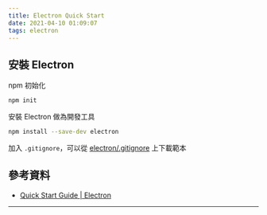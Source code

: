```yaml
---
title: Electron Quick Start
date: 2021-04-10 01:09:07
tags: electron
---
```


## 安裝 Electron
npm 初始化

```bash
npm init
```

安裝 Electron 做為開發工具
    
```bash
npm install --save-dev electron
```

加入 `.gitignore`，可以從 [electron/.gitignore][electron.gitignore] 上下載範本

## 參考資料
- [Quick Start Guide | Electron][electron-quick-start]

---
[electron.gitignore]: https://github.com/electron/electron/blob/master/.gitignore "electron/.gitignore at master · electron/electron"
[electron-quick-start]: https://www.electronjs.org/docs/tutorial/quick-start "Quick Start Guide | Electron"